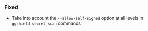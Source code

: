 ### Fixed

- Take into account the `--allow-self-signed` option at all levels in `ggshield secret scan` commands
